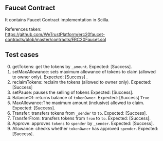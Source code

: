 ## Faucet Contract
It contains Faucet Contract implementation in Scilla.

References taken:<br>
https://github.com/WeTrustPlatform/erc20faucet-contracts/blob/master/contracts/ERC20Faucet.sol


## Test cases

0. getTokens: get the tokens by `_amount`. Expected: [Success].
1. setMaxAllowance: sets maximum allowance of tokens to claim (allowed to owner only). Expected: [Success] .
2. reclaimTokens: reclaim the tokens (allowed to owner only). Expected: [Success] 
3. setPause: pauses the selling of tokens  Expected: [Success]. 
4. BalanceOf: returns balance of `tokenOwner`. Expected: [Success] `True`
5. MaxAllowance:The maximum amount (inclusive) allowed to claim. Expected: [Success].
6. Transfer: transfers tokens from `_sender` to `to`. Expected: [Success].
7. TransferFrom: transfers tokens from `from` to `to`. Expected: [Success].
8. Approve: approves `tokens` to `spender` by `_sender`. Expected: [Success].
9. Allowance: checks whether `tokenOwner` has approved `spender`. Expected: [Success]. 

